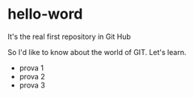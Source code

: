 # hello-word
It's the real first repository in Git Hub

So I'd like to know about the world of GIT. Let's learn.
* prova 1
* prova 2
* prova 3
